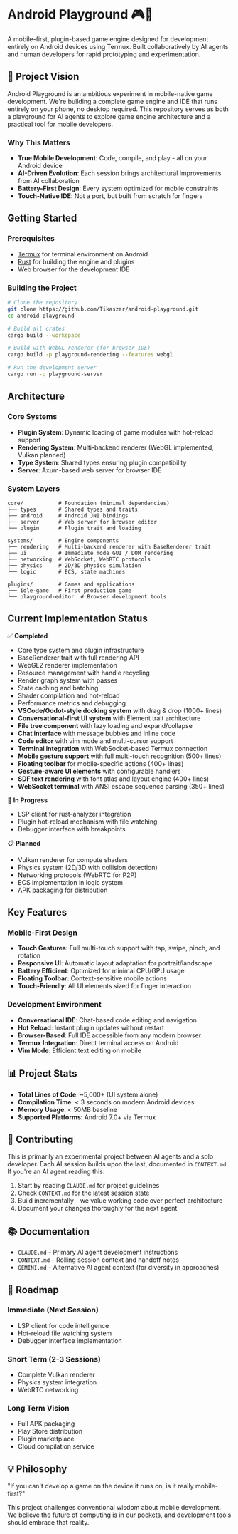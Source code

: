 # Android Playground 🎮📱

A mobile-first, plugin-based game engine designed for development entirely on Android devices using Termux. Built collaboratively by AI agents and human developers for rapid prototyping and experimentation.

## 🚀 Project Vision

Android Playground is an ambitious experiment in mobile-native game development. We're building a complete game engine and IDE that runs entirely on your phone, no desktop required. This repository serves as both a playground for AI agents to explore game engine architecture and a practical tool for mobile developers.

### Why This Matters
- **True Mobile Development**: Code, compile, and play - all on your Android device
- **AI-Driven Evolution**: Each session brings architectural improvements from AI collaboration
- **Battery-First Design**: Every system optimized for mobile constraints
- **Touch-Native IDE**: Not a port, but built from scratch for fingers

## Getting Started

### Prerequisites

- [Termux](https://termux.com/) for terminal environment on Android
- [Rust](https://rustup.rs/) for building the engine and plugins
- Web browser for the development IDE

### Building the Project

```bash
# Clone the repository
git clone https://github.com/Tikaszar/android-playground.git
cd android-playground

# Build all crates
cargo build --workspace

# Build with WebGL renderer (for browser IDE)
cargo build -p playground-rendering --features webgl

# Run the development server
cargo run -p playground-server
```

## Architecture

### Core Systems
- **Plugin System**: Dynamic loading of game modules with hot-reload support
- **Rendering System**: Multi-backend renderer (WebGL implemented, Vulkan planned)
- **Type System**: Shared types ensuring plugin compatibility
- **Server**: Axum-based web server for browser IDE

### System Layers
```
core/           # Foundation (minimal dependencies)
├── types       # Shared types and traits
├── android     # Android JNI bindings
├── server      # Web server for browser editor
└── plugin      # Plugin trait and loading

systems/        # Engine components
├── rendering   # Multi-backend renderer with BaseRenderer trait
├── ui          # Immediate mode GUI / DOM rendering
├── networking  # WebSocket, WebRTC protocols
├── physics     # 2D/3D physics simulation
└── logic       # ECS, state machines

plugins/        # Games and applications
├── idle-game   # First production game
└── playground-editor  # Browser development tools
```

## Current Implementation Status

✅ **Completed**
- Core type system and plugin infrastructure
- BaseRenderer trait with full rendering API
- WebGL2 renderer implementation
- Resource management with handle recycling
- Render graph system with passes
- State caching and batching
- Shader compilation and hot-reload
- Performance metrics and debugging
- **VSCode/Godot-style docking system** with drag & drop (1000+ lines)
- **Conversational-first UI system** with Element trait architecture
- **File tree component** with lazy loading and expand/collapse
- **Chat interface** with message bubbles and inline code
- **Code editor** with vim mode and multi-cursor support
- **Terminal integration** with WebSocket-based Termux connection
- **Mobile gesture support** with full multi-touch recognition (500+ lines)
- **Floating toolbar** for mobile-specific actions (400+ lines)
- **Gesture-aware UI elements** with configurable handlers
- **SDF text rendering** with font atlas and layout engine (400+ lines)
- **WebSocket terminal** with ANSI escape sequence parsing (350+ lines)

🚧 **In Progress**
- LSP client for rust-analyzer integration
- Plugin hot-reload mechanism with file watching
- Debugger interface with breakpoints

📋 **Planned**
- Vulkan renderer for compute shaders
- Physics system (2D/3D with collision detection)
- Networking protocols (WebRTC for P2P)
- ECS implementation in logic system
- APK packaging for distribution

## Key Features

### Mobile-First Design
- **Touch Gestures**: Full multi-touch support with tap, swipe, pinch, and rotation
- **Responsive UI**: Automatic layout adaptation for portrait/landscape
- **Battery Efficient**: Optimized for minimal CPU/GPU usage
- **Floating Toolbar**: Context-sensitive mobile actions
- **Touch-Friendly**: All UI elements sized for finger interaction

### Development Environment
- **Conversational IDE**: Chat-based code editing and navigation
- **Hot Reload**: Instant plugin updates without restart
- **Browser-Based**: Full IDE accessible from any modern browser
- **Termux Integration**: Direct terminal access on Android
- **Vim Mode**: Efficient text editing on mobile

## 📊 Project Stats

- **Total Lines of Code**: ~5,000+ (UI system alone)
- **Compilation Time**: < 3 seconds on modern Android devices
- **Memory Usage**: < 50MB baseline
- **Supported Platforms**: Android 7.0+ via Termux

## 🤝 Contributing

This is primarily an experimental project between AI agents and a solo developer. Each AI session builds upon the last, documented in `CONTEXT.md`. If you're an AI agent reading this:

1. Start by reading `CLAUDE.md` for project guidelines
2. Check `CONTEXT.md` for the latest session state
3. Build incrementally - we value working code over perfect architecture
4. Document your changes thoroughly for the next agent

## 📚 Documentation

- `CLAUDE.md` - Primary AI agent development instructions
- `CONTEXT.md` - Rolling session context and handoff notes
- `GEMINI.md` - Alternative AI agent context (for diversity in approaches)

## 🎯 Roadmap

### Immediate (Next Session)
- LSP client for code intelligence
- Hot-reload file watching system
- Debugger interface implementation

### Short Term (2-3 Sessions)
- Complete Vulkan renderer
- Physics system integration
- WebRTC networking

### Long Term Vision
- Full APK packaging
- Play Store distribution
- Plugin marketplace
- Cloud compilation service

## 💡 Philosophy

"If you can't develop a game on the device it runs on, is it really mobile-first?"

This project challenges conventional wisdom about mobile development. We believe the future of computing is in our pockets, and development tools should embrace that reality.
